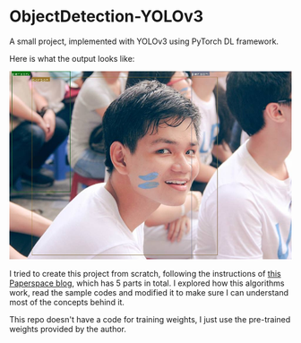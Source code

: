 # ObjectDetection-YOLOv3
A small project, implemented with YOLOv3 using PyTorch DL framework.

Here is what the output looks like:

![img](https://github.com/anhtu96/ObjectDetection-YOLOv3/blob/master/det/det_PTNK.jpg)

I tried to create this project from scratch, following the instructions of [this Paperspace blog](https://blog.paperspace.com/how-to-implement-a-yolo-object-detector-in-pytorch/), which has 5 parts in total. I explored how this algorithms work, read the sample codes and modified it to make sure I can understand most of the concepts behind it.

This repo doesn't have a code for training weights, I just use the pre-trained weights provided by the author.
